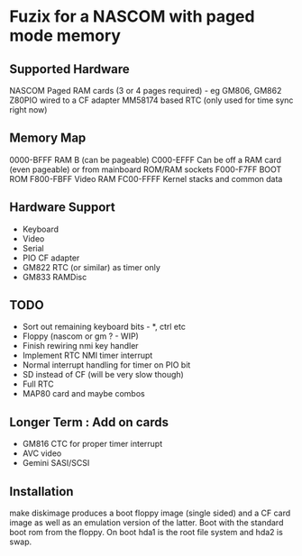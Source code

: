 # Fuzix for a NASCOM with paged mode memory

## Supported Hardware

NASCOM
Paged RAM cards (3 or 4 pages required) - eg GM806, GM862
Z80PIO wired to a CF adapter
MM58174 based RTC (only used for time sync right now)

## Memory Map

0000-BFFF		RAM B (can be pageable)
C000-EFFF		Can be off a RAM card (even pageable) or from mainboard ROM/RAM sockets
F000-F7FF		BOOT ROM
F800-FBFF		Video RAM
FC00-FFFF		Kernel stacks and common data

## Hardware Support

- Keyboard
- Video
- Serial
- PIO CF adapter
- GM822 RTC (or similar) as timer only
- GM833 RAMDisc

## TODO 
- Sort out remaining keyboard bits - *, ctrl etc
- Floppy (nascom or gm ? - WIP)
- Finish rewiring nmi key handler
- Implement RTC NMI timer interrupt
- Normal interrupt handling for timer on PIO bit
- SD instead of CF (will be very slow though)
- Full RTC
- MAP80 card and maybe combos

## Longer Term : Add on cards
- GM816 CTC for proper timer interrupt
- AVC video
- Gemini SASI/SCSI

## Installation

make diskimage produces a boot floppy image (single sided) and a CF card
image as well as an emulation version of the latter. Boot with the standard
boot rom from the floppy. On boot hda1 is the root file system and hda2 is
swap.

